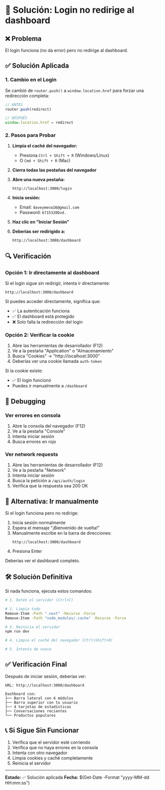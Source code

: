 # 🔧 Solución: Login no redirige al dashboard

## ❌ Problema
El login funciona (no da error) pero no redirige al dashboard.

## ✅ Solución Aplicada

### 1. Cambio en el Login
Se cambió de `router.push()` a `window.location.href` para forzar una redirección completa:

```typescript
// ANTES
router.push(redirect)

// DESPUÉS
window.location.href = redirect
```

### 2. Pasos para Probar

1. **Limpia el caché del navegador:**
   - Presiona `Ctrl + Shift + R` (Windows/Linux)
   - O `Cmd + Shift + R` (Mac)

2. **Cierra todas las pestañas del navegador**

3. **Abre una nueva pestaña:**
   ```
   http://localhost:3000/login
   ```

4. **Inicia sesión:**
   - Email: `daveymena16@gmail.com`
   - Password: `6715320Dvd.`

5. **Haz clic en "Iniciar Sesión"**

6. **Deberías ser redirigido a:**
   ```
   http://localhost:3000/dashboard
   ```

## 🔍 Verificación

### Opción 1: Ir directamente al dashboard
Si el login sigue sin redirigir, intenta ir directamente:
```
http://localhost:3000/dashboard
```

Si puedes acceder directamente, significa que:
- ✅ La autenticación funciona
- ✅ El dashboard está protegido
- ❌ Solo falla la redirección del login

### Opción 2: Verificar la cookie
1. Abre las herramientas de desarrollador (F12)
2. Ve a la pestaña "Application" o "Almacenamiento"
3. Busca "Cookies" → "http://localhost:3000"
4. Deberías ver una cookie llamada `auth-token`

Si la cookie existe:
- ✅ El login funcionó
- Puedes ir manualmente a `/dashboard`

## 🐛 Debugging

### Ver errores en consola
1. Abre la consola del navegador (F12)
2. Ve a la pestaña "Console"
3. Intenta iniciar sesión
4. Busca errores en rojo

### Ver network requests
1. Abre las herramientas de desarrollador (F12)
2. Ve a la pestaña "Network"
3. Intenta iniciar sesión
4. Busca la petición a `/api/auth/login`
5. Verifica que la respuesta sea 200 OK

## 🔄 Alternativa: Ir manualmente

Si el login funciona pero no redirige:

1. Inicia sesión normalmente
2. Espera el mensaje "¡Bienvenido de vuelta!"
3. Manualmente escribe en la barra de direcciones:
   ```
   http://localhost:3000/dashboard
   ```
4. Presiona Enter

Deberías ver el dashboard completo.

## 🛠️ Solución Definitiva

Si nada funciona, ejecuta estos comandos:

```bash
# 1. Detén el servidor (Ctrl+C)

# 2. Limpia todo
Remove-Item -Path ".next" -Recurse -Force
Remove-Item -Path "node_modules/.cache" -Recurse -Force

# 3. Reinicia el servidor
npm run dev

# 4. Limpia el caché del navegador (Ctrl+Shift+R)

# 5. Intenta de nuevo
```

## ✅ Verificación Final

Después de iniciar sesión, deberías ver:

```
URL: http://localhost:3000/dashboard

Dashboard con:
├── Barra lateral con 6 módulos
├── Barra superior con tu usuario
├── 4 tarjetas de estadísticas
├── Conversaciones recientes
└── Productos populares
```

## 📞 Si Sigue Sin Funcionar

1. Verifica que el servidor esté corriendo
2. Verifica que no haya errores en la consola
3. Intenta con otro navegador
4. Limpia cookies y caché completamente
5. Reinicia el servidor

---

**Estado:** ✅ Solución aplicada
**Fecha:** $(Get-Date -Format "yyyy-MM-dd HH:mm:ss")
